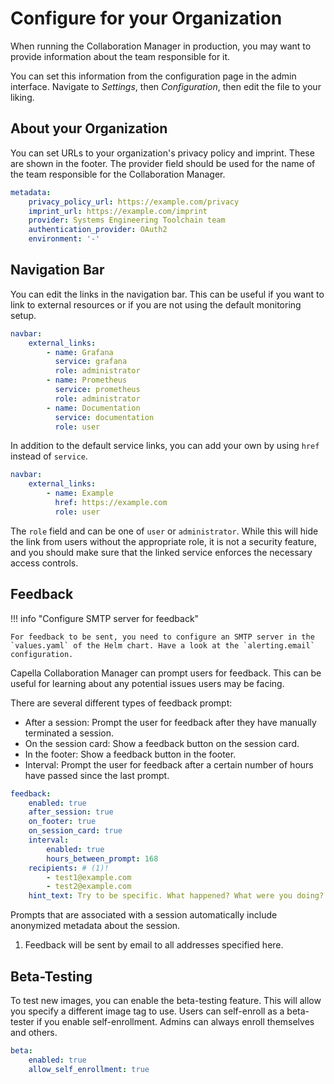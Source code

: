 <!--
 ~ SPDX-FileCopyrightText: Copyright DB InfraGO AG and contributors
 ~ SPDX-License-Identifier: Apache-2.0
 -->

# Configure for your Organization

When running the Collaboration Manager in production, you may want to provide
information about the team responsible for it.

You can set this information from the configuration page in the admin
interface. Navigate to _Settings_, then _Configuration_, then edit the file to
your liking.

## About your Organization

You can set URLs to your organization's privacy policy and imprint. These are
shown in the footer. The provider field should be used for the name of the team
responsible for the Collaboration Manager.

```yaml
metadata:
    privacy_policy_url: https://example.com/privacy
    imprint_url: https://example.com/imprint
    provider: Systems Engineering Toolchain team
    authentication_provider: OAuth2
    environment: '-'
```

## Navigation Bar

You can edit the links in the navigation bar. This can be useful if you want to
link to external resources or if you are not using the default monitoring
setup.

```yaml
navbar:
    external_links:
        - name: Grafana
          service: grafana
          role: administrator
        - name: Prometheus
          service: prometheus
          role: administrator
        - name: Documentation
          service: documentation
          role: user
```

In addition to the default service links, you can add your own by using `href`
instead of `service`.

```yaml
navbar:
    external_links:
        - name: Example
          href: https://example.com
          role: user
```

The `role` field and can be one of `user` or `administrator`. While this will
hide the link from users without the appropriate role, it is not a security
feature, and you should make sure that the linked service enforces the
necessary access controls.

## Feedback

!!! info "Configure SMTP server for feedback"

    For feedback to be sent, you need to configure an SMTP server in the
    `values.yaml` of the Helm chart. Have a look at the `alerting.email`
    configuration.

Capella Collaboration Manager can prompt users for feedback. This can be useful
for learning about any potential issues users may be facing.

There are several different types of feedback prompt:

-   After a session: Prompt the user for feedback after they have manually
    terminated a session.
-   On the session card: Show a feedback button on the session card.
-   In the footer: Show a feedback button in the footer.
-   Interval: Prompt the user for feedback after a certain number of hours have
    passed since the last prompt.

```yaml
feedback:
    enabled: true
    after_session: true
    on_footer: true
    on_session_card: true
    interval:
        enabled: true
        hours_between_prompt: 168
    recipients: # (1)!
        - test1@example.com
        - test2@example.com
    hint_text: Try to be specific. What happened? What were you doing?
```

Prompts that are associated with a session automatically include anonymized
metadata about the session.

1. Feedback will be sent by email to all addresses specified here.

## Beta-Testing

To test new images, you can enable the beta-testing feature. This will allow
you specify a different image tag to use. Users can self-enroll as a
beta-tester if you enable self-enrollment. Admins can always enroll themselves
and others.

```yaml
beta:
    enabled: true
    allow_self_enrollment: true
```
